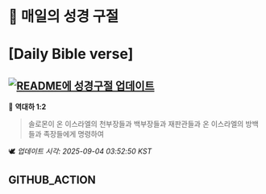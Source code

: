 # 🙏 매일의 성경 구절
# [Daily Bible verse]
## [![README에 성경구절 업데이트](https://github.com/DONGSUKA/first_test/actions/workflows/update-readme-bible.yml/badge.svg)](https://github.com/DONGSUKA/first_test/actions/workflows/update-readme-bible.yml)
<!-- START_BIBLE_VERSE -->
📖 **역대하 1:2**
> 솔로몬이 온 이스라엘의 천부장들과 백부장들과 재판관들과 온 이스라엘의 방백들과 족장들에게 명령하여

🕊️ _업데이트 시각: 2025-09-04 03:52:50 KST_
  <!-- END_BIBLE_VERSE -->
## GITHUB_ACTION
